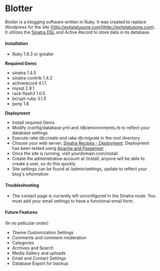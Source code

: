 Blotter
=======

Blotter is a blogging software written in Ruby.  It was created to replace Wordpress for the site [http://exitstatusone.com](http://exitstatusone.com).  It utilizes the [Sinatra DSL](http://www.sinatrarb.com/) and Active Record to store data in its database.

#### Installation

*  Ruby 1.9.3 or greater

__Required Gems__

*  sinatra 1.4.5
*  sinatra-contrib 1.4.2
*  activerecord 4.1.1
*  mysql 2.9.1
*  rack-flash3 1.0.5
*  bcrypt-ruby 3.1.5
*  pony 1.8

__Deployment__

*  Install required Gems
*  Modify /config/database.yml and /db/environments.rb to reflect your database settings
*  Execute rake db:create and rake db:migrate in the root directory
*  Choose your web server, [Sinatra Recipes - Deployment](http://recipes.sinatrarb.com/p/deployment?#article).  Deployment has been tested using [Apache and Passenger](http://recipes.sinatrarb.com/p/deployment/apache_with_passenger?#article)
*  Once the site is running, visit yourdomain.com/install 
*  Create the administrative account at /install, anyone will be able to create a user, so do this quickly
*  Site settings can be found at /admin/settings, update to reflect your blog's information

#### Troubleshooting

*  The contact page is currently left unconfigured in the Sinatra route.  You must add your email settings to have a functional email form.

#### Future Features

(In no peticular order)

*  Theme Customization Settings
*  Comments and comment moderation
*  Categories
*  Archives and Search
*  Media Gallery and uploads
*  Email and Contact Settings
*  Database Export for backup
